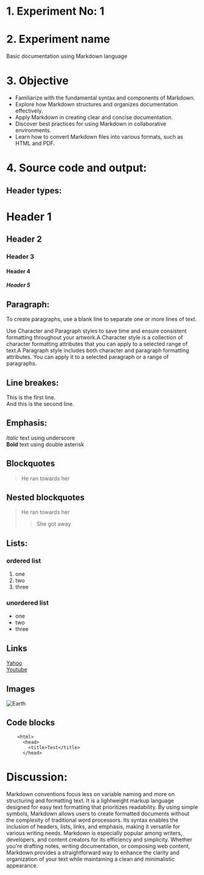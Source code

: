 # 1. Experiment No: 1

# 2. Experiment name

Basic documentation using Markdown language

# 3. Objective

- Familiarize with the fundamental syntax and components of Markdown.
- Explore how Markdown structures and organizes documentation effectively.
- Apply Markdown in creating clear and concise documentation.
- Discover best practices for using Markdown in collaborative environments.
- Learn how to convert Markdown files into various formats, such as HTML and PDF.

# 4. Source code and output:

## Header types: <br>

# Header 1

## Header 2

### Header 3

#### Header 4

##### Header 5

## Paragraph:

To create paragraphs, use a blank line to separate one or more lines of text.

Use Character and Paragraph styles to save time and ensure consistent formatting throughout your artwork.A Character style is a collection of character formatting attributes that you can apply to a selected range of text.A Paragraph style includes both character and paragraph formatting attributes. You can apply it to a selected paragraph or a range of paragraphs.

## Line breakes:

This is the first line.<br>
And this is the second line.

## Emphasis:

_Italic_ text using underscore<br>
**Bold** text using double asterisk

## Blockquotes

> He ran towards her

## Nested blockquotes

> He ran towards her
>
> > She got away

## Lists:

### ordered list

1.  one
2.  two
3.  three

### unordered list

- one
- two
- three

## Links

[Yahoo](www.Yahoo.com)  
[Youtube](www.youtube.com)

## Images

![Earth](https://media.istockphoto.com/id/1442849073/photo/the-earth-space-planet-3d-illustration-background-city-lights-on-planet.jpg?s=612x612&w=0&k=20&c=M4xlet0XFVCB4tLHgI3htTPNoemokpJxpmdUqpVBndU=)

## Code blocks

        <html>
          <head>
            <title>Test</title>
          </head>

# Discussion:

Markdown conventions focus less on variable naming and more on structuring and formatting text. It is a lightweight markup language designed for easy text formatting that prioritizes readability. By using simple symbols, Markdown allows users to create formatted documents without the complexity of traditional word processors. Its syntax enables the inclusion of headers, lists, links, and emphasis, making it versatile for various writing needs. Markdown is especially popular among writers, developers, and content creators for its efficiency and simplicity. Whether you're drafting notes, writing documentation, or composing web content, Markdown provides a straightforward way to enhance the clarity and organization of your text while maintaining a clean and minimalistic appearance.
